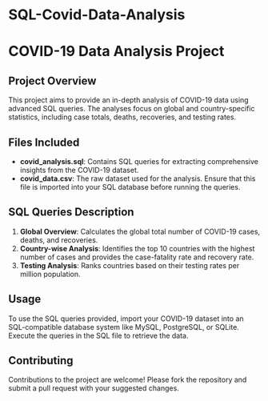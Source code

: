 # SQL-Covid-Data-Analysis

# COVID-19 Data Analysis Project

## Project Overview
This project aims to provide an in-depth analysis of COVID-19 data using advanced SQL queries. The analyses focus on global and country-specific statistics, including case totals, deaths, recoveries, and testing rates.

## Files Included
- **covid_analysis.sql**: Contains SQL queries for extracting comprehensive insights from the COVID-19 dataset.
- **covid_data.csv**: The raw dataset used for the analysis. Ensure that this file is imported into your SQL database before running the queries.

## SQL Queries Description
1. **Global Overview**: Calculates the global total number of COVID-19 cases, deaths, and recoveries.
2. **Country-wise Analysis**: Identifies the top 10 countries with the highest number of cases and provides the case-fatality rate and recovery rate.
3. **Testing Analysis**: Ranks countries based on their testing rates per million population.

## Usage
To use the SQL queries provided, import your COVID-19 dataset into an SQL-compatible database system like MySQL, PostgreSQL, or SQLite. Execute the queries in the SQL file to retrieve the data.

## Contributing
Contributions to the project are welcome! Please fork the repository and submit a pull request with your suggested changes.





